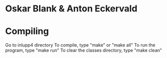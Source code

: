 # Oskar Blank & Anton Eckervald

# Compiling

Go to inlupp4 directory
To compile, type "make" or "make all"
To run the program, type "make run"
To clear the classes directory, type "make clean"